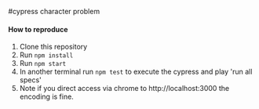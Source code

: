 #cypress character problem

#### How to reproduce

1. Clone this repository
2. Run `npm install`
3. Run `npm start`
3. In another terminal run `npm test` to execute the cypress and play 'run all specs'
4. Note if you direct access via chrome to http://localhost:3000 the encoding is fine.
